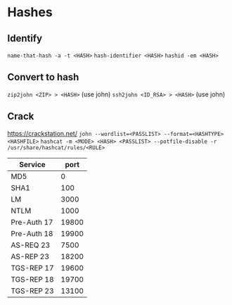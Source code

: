# Hashes
## Identify
`name-that-hash -a -t <HASH>`
`hash-identifier <HASH>`
`hashid -em <HASH>`

## Convert to hash
`zip2john <ZIP> > <HASH>` (use john)
`ssh2john <ID_RSA> > <HASH>` (use john)

## Crack
https://crackstation.net/
`john --wordlist=<PASSLIST> --format=<HASHTYPE> <HASHFILE>`
`hashcat -m <MODE> <HASH> <PASSLIST> --potfile-disable -r /usr/share/hashcat/rules/<RULE>`

|Service|port|
|-|-|
|MD5|0|
|SHA1|100|
|LM|3000|
|NTLM|1000|
|Pre-Auth 17|19800|
|Pre-Auth 18|19900|
|AS-REQ 23|7500|
|AS-REP 23|18200|
|TGS-REP 17|19600|
|TGS-REP 18|19700|
|TGS-REP 23|13100|